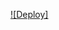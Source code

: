[![Deploy]](https://dashboard.heroku.com/new?template=https://github.com/ctv8bu98i7g/tcrxcrxctvybunm) 
